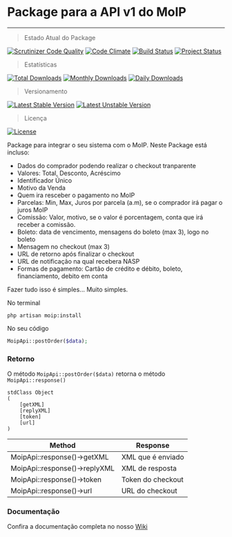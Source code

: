 # Package para a API v1 do MoIP
----------------------

> Estado Atual do Package

[![Scrutinizer Code Quality](https://scrutinizer-ci.com/g/SOSTheBlack/moip/badges/quality-score.png?b=master)](https://scrutinizer-ci.com/g/SOSTheBlack/moip/?branch=master)
[![Code Climate](https://codeclimate.com/github/SOSTheBlack/moip/badges/gpa.svg)](https://codeclimate.com/github/SOSTheBlack/moip)
[![Build Status](https://scrutinizer-ci.com/g/SOSTheBlack/moip/badges/build.png?b=master)](https://scrutinizer-ci.com/g/SOSTheBlack/moip/build-status/master)
[![Project Status](http://stillmaintained.com/SOSTheBlack/moip.png)](https://stillmaintained.com/SOSTheBlack/moip)

> Estatísticas

[![Total Downloads](https://poser.pugx.org/sostheblack/moip/downloads.svg)](https://packagist.org/packages/sostheblack/moip)
[![Monthly Downloads](https://poser.pugx.org/sostheblack/moip/d/monthly.png)](https://packagist.org/packages/sostheblack/moip)
[![Daily Downloads](https://poser.pugx.org/sostheblack/moip/d/daily.png)](https://packagist.org/packages/sostheblack/moip)

> Versionamento

[![Latest Stable Version](https://poser.pugx.org/sostheblack/moip/v/stable.svg)](https://packagist.org/packages/sostheblack/moip) 
[![Latest Unstable Version](https://poser.pugx.org/sostheblack/moip/v/unstable.svg)](https://packagist.org/packages/sostheblack/moip)

> Licença

[![License](https://poser.pugx.org/sostheblack/moip/license.svg)](https://packagist.org/packages/sostheblack/moip)


Package para integrar o seu sistema com o MoIP. 
Neste Package está incluso:

- Dados do comprador podendo realizar o checkout tranparente
- Valores: Total, Desconto, Acréscimo
- Identificador Único
- Motivo da Venda
- Quem ira resceber o pagamento no MoIP
- Parcelas: Min, Max, Juros por parcela (a.m), se o comprador irá pagar o juros MoIP
- Comissão: Valor, motivo, se o valor é porcentagem, conta que irá receber a comissão.
- Boleto: data de vencimento, mensagens do boleto (max 3), logo no boleto
- Mensagem no checkout (max 3)
- URL de retorno após finalizar o checkout
- URL de notificação na qual recebera NASP
- Formas de pagamento: Cartão de crédito e débito, boleto, financiamento, debito em conta

Fazer tudo isso é simples... Muito simples.

No terminal
```
php artisan moip:install
```

No seu código
```php
MoipApi::postOrder($data);
```

### Retorno
O método `MoipApi::postOrder($data)` retorna o método `MoipApi::response()`
```
stdClass Object
(
    [getXML]
    [replyXML]
    [token]
    [url]
)
```

Method | Response
-------|----------
MoipApi::response()->getXML | XML que  é enviado
MoipApi::response()->replyXML | XML de resposta
MoipApi::response()->token | Token do checkout
MoipApi::response()->url | URL do checkout

### Documentação

Confira a documentação completa no nosso [Wiki](https://github.com/SOSTheBlack/moip/wiki)
